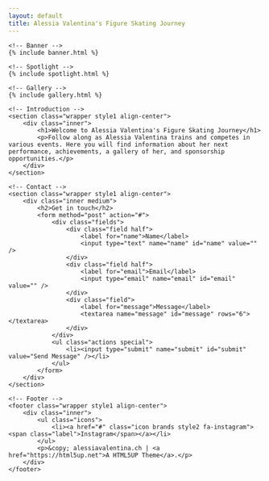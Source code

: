```yaml
---
layout: default
title: Alessia Valentina's Figure Skating Journey
---
```


<!-- Wrapper -->
<div id="wrapper" class="divided">

    <!-- Banner -->
    {% include banner.html %}

    <!-- Spotlight -->
    {% include spotlight.html %}

    <!-- Gallery -->
    {% include gallery.html %}

    <!-- Introduction -->
    <section class="wrapper style1 align-center">
        <div class="inner">
            <h1>Welcome to Alessia Valentina's Figure Skating Journey</h1>
            <p>Follow along as Alessia Valentina trains and competes in various events. Here you will find information about her next performance, achievements, a gallery of her, and sponsorship opportunities.</p>
        </div>
    </section>

    <!-- Contact -->
    <section class="wrapper style1 align-center">
        <div class="inner medium">
            <h2>Get in touch</h2>
            <form method="post" action="#">
                <div class="fields">
                    <div class="field half">
                        <label for="name">Name</label>
                        <input type="text" name="name" id="name" value="" />
                    </div>
                    <div class="field half">
                        <label for="email">Email</label>
                        <input type="email" name="email" id="email" value="" />
                    </div>
                    <div class="field">
                        <label for="message">Message</label>
                        <textarea name="message" id="message" rows="6"></textarea>
                    </div>
                </div>
                <ul class="actions special">
                    <li><input type="submit" name="submit" id="submit" value="Send Message" /></li>
                </ul>
            </form>
        </div>
    </section>

    <!-- Footer -->
    <footer class="wrapper style1 align-center">
        <div class="inner">
            <ul class="icons">
                <li><a href="#" class="icon brands style2 fa-instagram"><span class="label">Instagram</span></a></li>
            </ul>
            <p>&copy; alessiavalentina.ch | <a href="https://html5up.net">A HTML5UP Theme</a>.</p>
        </div>
    </footer>

</div>

<!-- Scripts -->
<script src="{{ site.baseurl }}/assets/js/jquery.min.js"></script>
<script src="{{ site.baseurl }}/assets/js/jquery.scrollex.min.js"></script>
<script src="{{ site.baseurl }}/assets/js/jquery.scrolly.min.js"></script>
<script src="{{ site.baseurl }}/assets/js/browser.min.js"></script>
<script src="{{ site.baseurl }}/assets/js/breakpoints.min.js"></script>
<script src="{{ site.baseurl }}/assets/js/util.js"></script>
<script src="{{ site.baseurl }}/assets/js/main.js"></script>
